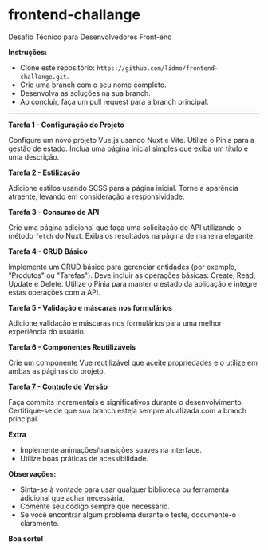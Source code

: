 # frontend-challange
Desafio Técnico para Desenvolvedores Front-end

**Instruções:**
- Clone este repositório: `https://github.com/lidmo/frontend-challange.git`.
- Crie uma branch com o seu nome completo.
- Desenvolva as soluções na sua branch.
- Ao concluir, faça um pull request para a branch principal.

---

**Tarefa 1 - Configuração do Projeto**  

Configure um novo projeto Vue.js usando Nuxt e Vite. Utilize o Pinia para a gestão de estado. Inclua uma página inicial simples que exiba um título e uma descrição.

**Tarefa 2 - Estilização**  

Adicione estilos usando SCSS para a página inicial. Torne a aparência atraente, levando em consideração a responsividade.

**Tarefa 3 - Consumo de API**  

Crie uma página adicional que faça uma solicitação de API utilizando o método `fetch` do Nuxt. Exiba os resultados na página de maneira elegante.

**Tarefa 4 - CRUD Básico**  

Implemente um CRUD básico para gerenciar entidades (por exemplo, "Produtos" ou "Tarefas"). Deve incluir as operações básicas: Create, Read, Update e Delete. Utilize o Pinia para manter o estado da aplicação e integre estas operações com a API.

**Tarefa 5 - Validação e máscaras nos formulários**  

Adicione validação e máscaras nos formulários para uma melhor experiência do usuário.  

**Tarefa 6 - Componentes Reutilizáveis**  

Crie um componente Vue reutilizável que aceite propriedades e o utilize em ambas as páginas do projeto.  

**Tarefa 7 - Controle de Versão**  

Faça commits incrementais e significativos durante o desenvolvimento. Certifique-se de que sua branch esteja sempre atualizada com a branch principal.  

**Extra**  

- Implemente animações/transições suaves na interface.  
- Utilize boas práticas de acessibilidade.  

**Observações:**  
- Sinta-se à vontade para usar qualquer biblioteca ou ferramenta adicional que achar necessária.  
- Comente seu código sempre que necessário.  
- Se você encontrar algum problema durante o teste, documente-o claramente.  

**Boa sorte!**
